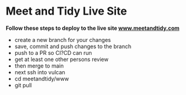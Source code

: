 # Meet and Tidy Live Site

**Follow these steps to deploy to the live site www.meetandtidy.com**

- create a new branch for your changes 
- save, commit and push changes to the branch
- push to a PR so CI?CD can run
- get at least one other persons review
- then merge to main
- next ssh into vulcan
- cd meetandtidy/www
- git pull